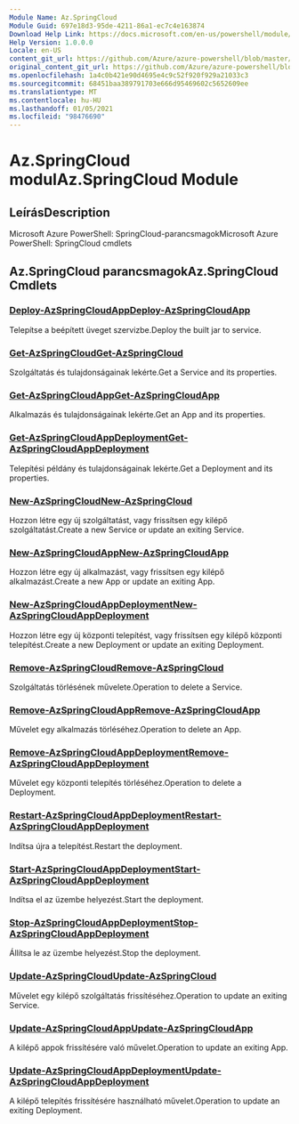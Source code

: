 ```yaml
---
Module Name: Az.SpringCloud
Module Guid: 697e18d3-95de-4211-86a1-ec7c4e163874
Download Help Link: https://docs.microsoft.com/en-us/powershell/module/az.springcloud
Help Version: 1.0.0.0
Locale: en-US
content_git_url: https://github.com/Azure/azure-powershell/blob/master/src/SpringCloud/help/Az.SpringCloud.md
original_content_git_url: https://github.com/Azure/azure-powershell/blob/master/src/SpringCloud/help/Az.SpringCloud.md
ms.openlocfilehash: 1a4c0b421e90d4695e4c9c52f920f929a21033c3
ms.sourcegitcommit: 68451baa389791703e666d95469602c5652609ee
ms.translationtype: MT
ms.contentlocale: hu-HU
ms.lasthandoff: 01/05/2021
ms.locfileid: "98476690"
---
```

# <span data-ttu-id="12eee-101">Az.SpringCloud modul</span><span class="sxs-lookup"><span data-stu-id="12eee-101">Az.SpringCloud Module</span></span>
## <span data-ttu-id="12eee-102">Leírás</span><span class="sxs-lookup"><span data-stu-id="12eee-102">Description</span></span>
<span data-ttu-id="12eee-103">Microsoft Azure PowerShell: SpringCloud-parancsmagok</span><span class="sxs-lookup"><span data-stu-id="12eee-103">Microsoft Azure PowerShell: SpringCloud cmdlets</span></span>

## <span data-ttu-id="12eee-104">Az.SpringCloud parancsmagok</span><span class="sxs-lookup"><span data-stu-id="12eee-104">Az.SpringCloud Cmdlets</span></span>
### [<span data-ttu-id="12eee-105">Deploy-AzSpringCloudApp</span><span class="sxs-lookup"><span data-stu-id="12eee-105">Deploy-AzSpringCloudApp</span></span>](Deploy-AzSpringCloudApp.md)
<span data-ttu-id="12eee-106">Telepítse a beépített üveget szervizbe.</span><span class="sxs-lookup"><span data-stu-id="12eee-106">Deploy the built jar to service.</span></span>

### [<span data-ttu-id="12eee-107">Get-AzSpringCloud</span><span class="sxs-lookup"><span data-stu-id="12eee-107">Get-AzSpringCloud</span></span>](Get-AzSpringCloud.md)
<span data-ttu-id="12eee-108">Szolgáltatás és tulajdonságainak lekérte.</span><span class="sxs-lookup"><span data-stu-id="12eee-108">Get a Service and its properties.</span></span>

### [<span data-ttu-id="12eee-109">Get-AzSpringCloudApp</span><span class="sxs-lookup"><span data-stu-id="12eee-109">Get-AzSpringCloudApp</span></span>](Get-AzSpringCloudApp.md)
<span data-ttu-id="12eee-110">Alkalmazás és tulajdonságainak lekérte.</span><span class="sxs-lookup"><span data-stu-id="12eee-110">Get an App and its properties.</span></span>

### [<span data-ttu-id="12eee-111">Get-AzSpringCloudAppDeployment</span><span class="sxs-lookup"><span data-stu-id="12eee-111">Get-AzSpringCloudAppDeployment</span></span>](Get-AzSpringCloudAppDeployment.md)
<span data-ttu-id="12eee-112">Telepítési példány és tulajdonságainak lekérte.</span><span class="sxs-lookup"><span data-stu-id="12eee-112">Get a Deployment and its properties.</span></span>

### [<span data-ttu-id="12eee-113">New-AzSpringCloud</span><span class="sxs-lookup"><span data-stu-id="12eee-113">New-AzSpringCloud</span></span>](New-AzSpringCloud.md)
<span data-ttu-id="12eee-114">Hozzon létre egy új szolgáltatást, vagy frissítsen egy kilépő szolgáltatást.</span><span class="sxs-lookup"><span data-stu-id="12eee-114">Create a new Service or update an exiting Service.</span></span>

### [<span data-ttu-id="12eee-115">New-AzSpringCloudApp</span><span class="sxs-lookup"><span data-stu-id="12eee-115">New-AzSpringCloudApp</span></span>](New-AzSpringCloudApp.md)
<span data-ttu-id="12eee-116">Hozzon létre egy új alkalmazást, vagy frissítsen egy kilépő alkalmazást.</span><span class="sxs-lookup"><span data-stu-id="12eee-116">Create a new App or update an exiting App.</span></span>

### [<span data-ttu-id="12eee-117">New-AzSpringCloudAppDeployment</span><span class="sxs-lookup"><span data-stu-id="12eee-117">New-AzSpringCloudAppDeployment</span></span>](New-AzSpringCloudAppDeployment.md)
<span data-ttu-id="12eee-118">Hozzon létre egy új központi telepítést, vagy frissítsen egy kilépő központi telepítést.</span><span class="sxs-lookup"><span data-stu-id="12eee-118">Create a new Deployment or update an exiting Deployment.</span></span>

### [<span data-ttu-id="12eee-119">Remove-AzSpringCloud</span><span class="sxs-lookup"><span data-stu-id="12eee-119">Remove-AzSpringCloud</span></span>](Remove-AzSpringCloud.md)
<span data-ttu-id="12eee-120">Szolgáltatás törlésének művelete.</span><span class="sxs-lookup"><span data-stu-id="12eee-120">Operation to delete a Service.</span></span>

### [<span data-ttu-id="12eee-121">Remove-AzSpringCloudApp</span><span class="sxs-lookup"><span data-stu-id="12eee-121">Remove-AzSpringCloudApp</span></span>](Remove-AzSpringCloudApp.md)
<span data-ttu-id="12eee-122">Művelet egy alkalmazás törléséhez.</span><span class="sxs-lookup"><span data-stu-id="12eee-122">Operation to delete an App.</span></span>

### [<span data-ttu-id="12eee-123">Remove-AzSpringCloudAppDeployment</span><span class="sxs-lookup"><span data-stu-id="12eee-123">Remove-AzSpringCloudAppDeployment</span></span>](Remove-AzSpringCloudAppDeployment.md)
<span data-ttu-id="12eee-124">Művelet egy központi telepítés törléséhez.</span><span class="sxs-lookup"><span data-stu-id="12eee-124">Operation to delete a Deployment.</span></span>

### [<span data-ttu-id="12eee-125">Restart-AzSpringCloudAppDeployment</span><span class="sxs-lookup"><span data-stu-id="12eee-125">Restart-AzSpringCloudAppDeployment</span></span>](Restart-AzSpringCloudAppDeployment.md)
<span data-ttu-id="12eee-126">Indítsa újra a telepítést.</span><span class="sxs-lookup"><span data-stu-id="12eee-126">Restart the deployment.</span></span>

### [<span data-ttu-id="12eee-127">Start-AzSpringCloudAppDeployment</span><span class="sxs-lookup"><span data-stu-id="12eee-127">Start-AzSpringCloudAppDeployment</span></span>](Start-AzSpringCloudAppDeployment.md)
<span data-ttu-id="12eee-128">Indítsa el az üzembe helyezést.</span><span class="sxs-lookup"><span data-stu-id="12eee-128">Start the deployment.</span></span>

### [<span data-ttu-id="12eee-129">Stop-AzSpringCloudAppDeployment</span><span class="sxs-lookup"><span data-stu-id="12eee-129">Stop-AzSpringCloudAppDeployment</span></span>](Stop-AzSpringCloudAppDeployment.md)
<span data-ttu-id="12eee-130">Állítsa le az üzembe helyezést.</span><span class="sxs-lookup"><span data-stu-id="12eee-130">Stop the deployment.</span></span>

### [<span data-ttu-id="12eee-131">Update-AzSpringCloud</span><span class="sxs-lookup"><span data-stu-id="12eee-131">Update-AzSpringCloud</span></span>](Update-AzSpringCloud.md)
<span data-ttu-id="12eee-132">Művelet egy kilépő szolgáltatás frissítéséhez.</span><span class="sxs-lookup"><span data-stu-id="12eee-132">Operation to update an exiting Service.</span></span>

### [<span data-ttu-id="12eee-133">Update-AzSpringCloudApp</span><span class="sxs-lookup"><span data-stu-id="12eee-133">Update-AzSpringCloudApp</span></span>](Update-AzSpringCloudApp.md)
<span data-ttu-id="12eee-134">A kilépő appok frissítésére való művelet.</span><span class="sxs-lookup"><span data-stu-id="12eee-134">Operation to update an exiting App.</span></span>

### [<span data-ttu-id="12eee-135">Update-AzSpringCloudAppDeployment</span><span class="sxs-lookup"><span data-stu-id="12eee-135">Update-AzSpringCloudAppDeployment</span></span>](Update-AzSpringCloudAppDeployment.md)
<span data-ttu-id="12eee-136">A kilépő telepítés frissítésére használható művelet.</span><span class="sxs-lookup"><span data-stu-id="12eee-136">Operation to update an exiting Deployment.</span></span>

